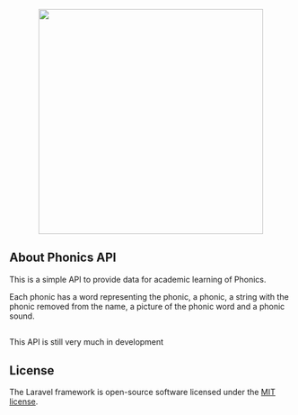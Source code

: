 <p align="center"><img src="https://res.cloudinary.com/dtfbvvkyp/image/upload/v1566331377/laravel-logolockup-cmyk-red.svg" width="400"></p>

## About Phonics API

<p>This is a simple API to provide data for academic learning of Phonics.</p>
<p>Each phonic has a word representing the phonic, a phonic, a string with the phonic removed from the name, a picture of the phonic word and a phonic sound.

##
<p>This API is still very much in development</p>

## License

The Laravel framework is open-source software licensed under the [MIT license](https://opensource.org/licenses/MIT).
